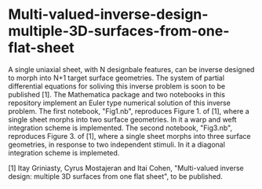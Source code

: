 # Multi-valued-inverse-design-multiple-3D-surfaces-from-one-flat-sheet
A single uniaxial sheet, with N designbale features, can be inverse designed to morph into N+1 target surface geometries.
The system of partial differential equations for soliving this inverse problem is soon to be published [1].
The Mathematica package and two notebooks in this repository implement an Euler type numerical solution of this inverse problem.
The first notebook, "Fig1.nb", reproduces Figure 1. of [1], where a single sheet morphs into two surface geometries.
In it a warp and weft integration scheme is implemented.
The second notebook, "Fig3.nb", reproduces Figure 3. of [1], where a single sheet morphs into three surface geometries, in response to two independent stimuli.
In it a diagonal integration scheme is implemeted.

[1] Itay Griniasty, Cyrus Mostajeran and Itai Cohen, "Multi-valued inverse design: multiple 3D surfaces from one flat sheet", to be published.
